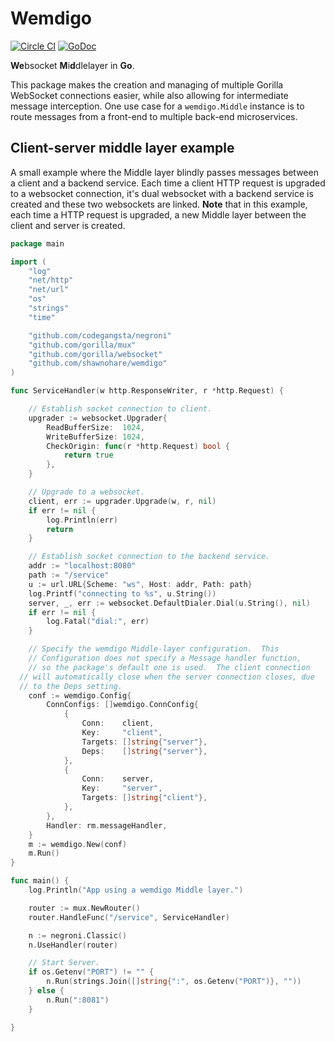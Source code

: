 # Wemdigo  
[![Circle CI](https://circleci.com/gh/shawnohare/wemdigo.svg?style=svg)](https://circleci.com/gh/shawnohare/wemdigo)
[![GoDoc](https://godoc.org/github.com/shawnohare/wemdigo?status.svg)](http://godoc.org/github.com/shawnohare/wemdigo)


**We**bsocket **M**i**d**dlelayer in **Go**.  

This package makes the creation and managing of multiple Gorilla
WebSocket connections easier, while also allowing for intermediate
message interception. One use case for a `wemdigo.Middle` instance is
to route messages from a front-end to multiple back-end microservices.

## Client-server middle layer example 

A small  example where the Middle layer blindly passes messages
between a client and a backend service.  Each time a client HTTP
request is upgraded to a websocket connection, it's dual websocket with
a backend service is created and these two websockets are linked. **Note**
that in this example, each time a HTTP request is upgraded, a new 
Middle layer between the client and server is created.

```go
package main

import (
	"log"
	"net/http"
	"net/url"
	"os"
	"strings"
	"time"

	"github.com/codegangsta/negroni"
	"github.com/gorilla/mux"
	"github.com/gorilla/websocket"
	"github.com/shawnohare/wemdigo"
)

func ServiceHandler(w http.ResponseWriter, r *http.Request) {

	// Establish socket connection to client.
	upgrader := websocket.Upgrader{
		ReadBufferSize:  1024,
		WriteBufferSize: 1024,
		CheckOrigin: func(r *http.Request) bool {
			return true
		},
	}

	// Upgrade to a websocket.
	client, err := upgrader.Upgrade(w, r, nil)
	if err != nil {
		log.Println(err)
		return
	}

	// Establish socket connection to the backend service.
	addr := "localhost:8080"
	path := "/service"
	u := url.URL{Scheme: "ws", Host: addr, Path: path}
	log.Printf("connecting to %s", u.String())
	server, _, err := websocket.DefaultDialer.Dial(u.String(), nil)
	if err != nil {
		log.Fatal("dial:", err)
	}

	// Specify the wemdigo Middle-layer configuration.  This
	// Configuration does not specify a Message handler function,
	// so the package's default one is used.  The client connection
  // will automatically close when the server connection closes, due
  // to the Deps setting.
	conf := wemdigo.Config{
		ConnConfigs: []wemdigo.ConnConfig{
			{
				Conn:    client,
				Key:     "client",
				Targets: []string{"server"},
				Deps:    []string{"server"},
			},
			{
				Conn:    server,
				Key:     "server",
				Targets: []string{"client"},
			},
		},
		Handler: rm.messageHandler,
	}
	m := wemdigo.New(conf)
	m.Run()
}

func main() {
	log.Println("App using a wemdigo Middle layer.")

	router := mux.NewRouter()
	router.HandleFunc("/service", ServiceHandler)

	n := negroni.Classic()
	n.UseHandler(router)

	// Start Server.
	if os.Getenv("PORT") != "" {
		n.Run(strings.Join([]string{":", os.Getenv("PORT")}, ""))
	} else {
		n.Run(":8081")
	}

}

```








